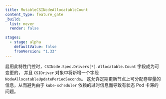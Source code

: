 ```yaml
---
title: MutableCSINodeAllocatableCount
content_type: feature_gate
_build:
  list: never
  render: false

stages:
  - stage: alpha
    defaultValue: false
    fromVersion: "1.33"
---
```


<!--
When this feature gate is enabled, the `CSINode.Spec.Drivers[*].Allocatable.Count` field becomes mutable, and a new field, `NodeAllocatableUpdatePeriodSeconds`, is available in the `CSIDriver` object. This allows periodic updates to a node's reported allocatable volume capacity, preventing stateful pods from becoming stuck due to outdated information that `kube-scheduler` relies on.
-->
启用此特性门控时，`CSINode.Spec.Drivers[*].Allocatable.Count` 字段成为可变更的，
并且 `CSIDriver` 对象中将新增一个字段 `NodeAllocatableUpdatePeriodSeconds`。
这允许定期更新节点上可分配卷容量的信息，从而避免由于 `kube-scheduler` 依赖的过时信息而导致有状态 Pod 卡滞的问题。
